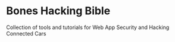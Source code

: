 # Bones Hacking Bible
Collection of tools and tutorials for Web App Security and Hacking Connected Cars
